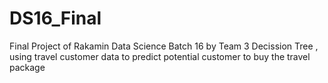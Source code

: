 # DS16_Final
Final Project of Rakamin Data Science Batch 16 by Team 3 Decission Tree
, using travel customer data to predict potential customer to buy the travel package
